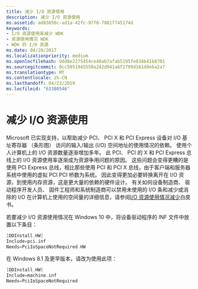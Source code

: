 ```yaml
---
title: 减少 I/O 资源使用
description: 减少 I/O 资源使用
ms.assetid: ad83856c-ad1a-42fc-97f0-7881f745174d
keywords:
- I/O 资源使用率减少 WDK
- 资源使用情况 WDK
- WDK 的 I/O 资源
ms.date: 04/20/2017
ms.localizationpriority: medium
ms.openlocfilehash: 9dd8e2275454ce40ab7afab5195fe834b41b8701
ms.sourcegitcommit: 0cc5051945559a242d941a6f2799d161d8eba2a7
ms.translationtype: MT
ms.contentlocale: zh-CN
ms.lasthandoff: 04/23/2019
ms.locfileid: "63380546"
---
```

# <a name="io-resource-usage-reduction"></a>减少 I/O 资源使用


Microsoft 已实现支持，以帮助减少 PCI、 PCI X 和 PCI Express 设备对 I/O 基址寄存器 （条形图） 访问的输入/输出 (I/O) 空间地址的使用情况的依赖。 使用个人计算机上的 I/O 资源数量逐渐增加多年。 此 PCI、 PCI 的 X 和 PCI Express 总线上的 I/O 资源使用率逐渐成为资源争用问题的原因。 这些问题会变得更糟的是使用 PCI Express 总线，相比那些使用 PCI 和 PCI X 总线，由于客户端和服务器系统中使用的虚拟 PCI PCI 桥数为系统。 因此变得更加必要转换离开在 I/O 资源，到使用内存资源，这是更大量的依赖的硬件设计。 有关如何设备制造商、 驱动程序开发人员、 固件工程师和系统制造商可以禁用未使用的 I/O 条和减少或消除的 I/O 在计算机上使用的空间量的详细信息，请参阅[I/O 资源使用情况减少](https://go.microsoft.com/fwlink/p/?linkid=74197)白皮书。

若要减少 I/O 资源使用情况在 Windows 10 中，将设备驱动程序的 INF 文件中放置以下条目：

```cpp
[DDInstall.HW]
Include=pci.inf
Needs=PciIoSpaceNotRequired.HW
```

在 Windows 8.1 及更早版本，请改为使用此项：

```cpp
[DDInstall.HW]
Include=machine.inf
Needs=PciIoSpaceNotRequired
```

